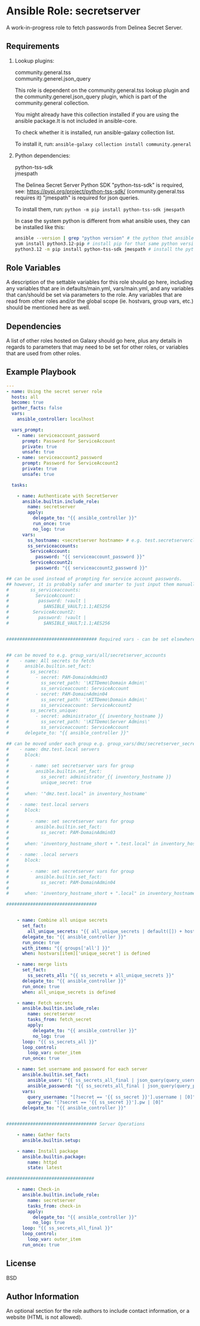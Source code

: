 Ansible Role: secretserver
=========

A work-in-progress role to fetch passwords from Delinea Secret Server.

Requirements
------------

1. Lookup plugins: 

    community.general.tss  
    community.generel.json_query   

    This role is dependent on the community.general.tss lookup plugin and the community.generel.json_query plugin, which is part of the community.general collection.

    You might already have this collection installed if you are using the ansible package.It is not included in ansible-core.

    To check whether it is installed, run ansible-galaxy collection list.

    To install it, run: `ansible-galaxy collection install community.general`

2. Python dependencies: 

    python-tss-sdk  
    jmespath

    The Delinea Secret Server Python SDK "python-tss-sdk" is required, see: https://pypi.org/project/python-tss-sdk/ (community.general.tss requires it)
    "jmespath" is required for json queries.

    To install them, run: 
    `python -m pip install python-tss-sdk jmespath`

    In case the system python is different from what ansible uses, they can be installed like this:
    ```bash
    ansible --version | grep "python version" # the python that ansible uses.
    yum install python3.12-pip # install pip for that same python version, in this example python 3.12.
    python3.12 -m pip install python-tss-sdk jmespath # install the python modules under that same python version.
    ```


Role Variables
--------------

A description of the settable variables for this role should go here, including any variables that are in defaults/main.yml, vars/main.yml, and any variables that can/should be set via parameters to the role. Any variables that are read from other roles and/or the global scope (ie. hostvars, group vars, etc.) should be mentioned here as well.

Dependencies
------------

A list of other roles hosted on Galaxy should go here, plus any details in regards to parameters that may need to be set for other roles, or variables that are used from other roles.

Example Playbook
----------------

```yaml
---
- name: Using the secret server role
  hosts: all
  become: true
  gather_facts: false
  vars:
    ansible_controller: localhost

  vars_prompt:
    - name: serviceaccount_password
      prompt: Password for ServiceAccount
      private: true
      unsafe: true
    - name: serviceaccount2_password
      prompt: Password for ServiceAccount2
      private: true
      unsafe: true

  tasks:

    - name: Authenticate with SecretServer
      ansible.builtin.include_role:
        name: secretserver
        apply:
          delegate_to: "{{ ansible_controller }}"
          run_once: true
          no_log: true
      vars:
        ss_hostname: <secretserver hostname> # e.g. test.secretservercloud.eu
        ss_serviceaccounts:
         ServiceAccount:
           password: "{{ serviceaccount_password }}"
         ServiceAccount2:
           password: "{{ serviceaccount2_password }}"

## can be used instead of prompting for service account passwords.
## however, it is probably safer and smarter to just input them manually - they are accounts with access to secrets for all systems after all, and should be rotated.
#        ss_serviceaccounts:
#          ServiceAccount:
#           password: !vault |
#             $ANSIBLE_VAULT;1.1;AES256
#         ServiceAccount2:
#           password: !vault |
#             $ANSIBLE_VAULT;1.1;AES256


################################## Required vars - can be set elsewhere


## can be moved to e.g. group_vars/all/secretserver_accounts
#    - name: All secrets to fetch
#      ansible.builtin.set_fact:
#        ss_secrets:
#          - secret: PAM-DomainAdmin03
#            ss_secret_path: '\KITDemo\Domain Admin\'
#            ss_serviceaccount: ServiceAccount
#          - secret: PAM-DomainAdmin04
#            ss_secret_path: '\KITDemo\Domain Admin\'
#            ss_serviceaccount: ServiceAccount2
#        ss_secrets_unique:
#          - secret: administrator_{{ inventory_hostname }}
#            ss_secret_path: '\KITDemo\Server Admins\'
#            ss_serviceaccount: ServiceAccount
#      delegate_to: "{{ ansible_controller }}"

## can be moved under each group e.g. group_vars/dmz/secretserver_secrets or groups_vars/ss_secret_administrator/vars
#    - name: dmz.test.local servers
#      block:
#
#        - name: set secretserver vars for group
#          ansible.builtin.set_fact:
#            ss_secret: administrator_{{ inventory_hostname }}
#            unique_secret: true
#
#      when: '"dmz.test.local" in inventory_hostname'
#
#    - name: test.local servers
#      block:
#
#        - name: set secretserver vars for group
#          ansible.builtin.set_fact:
#            ss_secret: PAM-DomainAdmin03
#
#      when: 'inventory_hostname_short + ".test.local" in inventory_hostname'
#
#    - name: .local servers
#      block:
#
#        - name: set secretserver vars for group
#          ansible.builtin.set_fact:
#            ss_secret: PAM-DomainAdmin04
#
#      when: 'inventory_hostname_short + ".local" in inventory_hostname'

##################################


    - name: Combine all unique secrets
      set_fact:
        all_unique_secrets: "{{ all_unique_secrets | default([]) + hostvars[item]['ss_secrets_unique'] }}"
      delegate_to: "{{ ansible_controller }}"
      run_once: true
      with_items: "{{ groups['all'] }}"
      when: hostvars[item]['unique_secret'] is defined

    - name: merge lists
      set_fact:
        ss_secrets_all: "{{ ss_secrets + all_unique_secrets }}"
      delegate_to: "{{ ansible_controller }}"
      run_once: true
      when: all_unique_secrets is defined

    - name: Fetch secrets
      ansible.builtin.include_role:
        name: secretserver
        tasks_from: fetch_secret
        apply:
          delegate_to: "{{ ansible_controller }}"
          no_log: true
      loop: "{{ ss_secrets_all }}"
      loop_control:
        loop_var: outer_item
      run_once: true

    - name: Set username and password for each server
      ansible.builtin.set_fact:
        ansible_user: "{{ ss_secrets_all_final | json_query(query_username) }}"
        ansible_password: "{{ ss_secrets_all_final | json_query(query_pw) }}"
      vars:
        query_username: "[?secret == '{{ ss_secret }}'].username | [0]"
        query_pw: "[?secret == '{{ ss_secret }}'].pw | [0]"
      delegate_to: "{{ ansible_controller }}"


################################## Server Operations

    - name: Gather facts
      ansible.builtin.setup:

    - name: Install package
      ansible.builtin.package:
        name: httpd
        state: latest

#################################

    - name: Check-in
      ansible.builtin.include_role:
        name: secretserver
        tasks_from: check-in
        apply:
          delegate_to: "{{ ansible_controller }}"
          no_log: true
      loop: "{{ ss_secrets_all_final }}"
      loop_control:
        loop_var: outer_item
      run_once: true

```


License
-------

BSD

Author Information
------------------

An optional section for the role authors to include contact information, or a website (HTML is not allowed).
